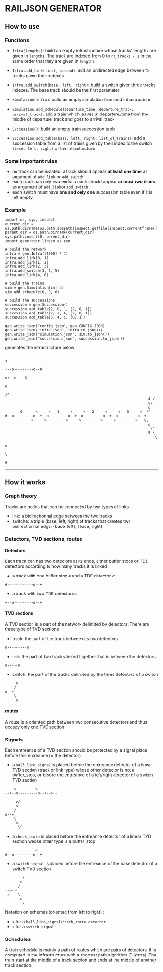 # RAILJSON GENERATOR

## How to use

### Functions
- `Infra(lengths)`: build an empty infrastructure whose tracks' lengths are given in `lengths`. The track are indexed from 0 to `nb_tracks - 1` in the same order that they are given in `lengths`

- `Infra.add_link(first, second)`: add an undirected edge between to tracks given their indexes

- `Infra.add_switch(base, left, right)`: build a switch given three tracks indexes. The base track should be the first parameter

- `Simulation(infra)`: build an empty simulation from and infrastructure

- `Simulation.add_schedule(departure_time, departure_track, arrival_track)`: add a train which leaves at departure_time from the middle of departure_track and goes to arrival_track

- `Succession()`: build an empty train succession table

- `Succession.add_table(base, left, right, list_of_trains)`: add a succession table from a list of trains given by their index to the switch `(base, left, right)` of the infrastructure

### Some important rules
- no track can be isolated: a track should appear **at least one time** as argument of `add_link` or `add_switch`
- each track has only two ends: a track should appear **at most two times** as argument of `add_link`or `add_switch`
- each switch must have **one and only one** succession table even if it is left empty

### Example

```
import os, sys, inspect
current_dir = os.path.dirname(os.path.abspath(inspect.getfile(inspect.currentframe())))
parent_dir = os.path.dirname(current_dir)
sys.path.insert(0, parent_dir)
import generator.libgen as gen

# build the network
infra = gen.Infra([1000] * 7)
infra.add_link(0, 1)
infra.add_link(1, 2)
infra.add_link(2, 3)
infra.add_switch(3, 4, 5)
infra.add_link(4, 6)

# build the trains
sim = gen.Simulation(infra)
sim.add_schedule(0, 0, 6)

# build the successions
succession = gen.Succession()
succession.add_table(2, 0, 1, [2, 0, 1])
succession.add_table(2, 3, 6, [2, 0, 1])
succession.add_table(3, 4, 5, [0, 1])

gen.write_json("config.json", gen.CONFIG_JSON)
gen.write_json("infra.json", infra.to_json())
gen.write_json("simulation.json", sim.to_json())
gen.write_json("succession.json", succession.to_json())
```

generates the infrastructure below

```
                                                                            <
                                                                        +--o---------o--#
                                                                      v/  >    6
                                                                      o
                                                                     /^
                                                                  4 /
                                                                  v/
                                                                  o
       0      <     <   1     <     <   2     <     <   3     <  /^
#--o---------o--+--o---------o--+--o---------o--+--o---------o--+
            >     >         >     >         >     >         »   v\
                                                                  o
                                                                   \^
                                                                  5 \
                                                                     \
                                                                      o
                                                                       \
                                                                        #
```

 -----
## How it works

### Graph theory

Tracks are nodes that can be connected by two types of links
- link: a bidirectionnal edge between the two tracks
- switche: a triple (base, left, right) of tracks that creates two bidirectionnal edge: {base, left}, {base, right}

### Detectors, TVD sections, routes

#### Detectors
Each track can has two detectors at its ends, either buffer stops or TDE detectors according to how many tracks it is linked

- a track with one buffer stop `#` and a TDE detector `o`:
```
#------------o--+
```
- a track with two TDE detectors `o`
```
+--o---------o--+
```

#### TVD sections

A TVD section is a part of the network delimited by detectors. There are three type of TVD sections

- track: the part of the track between its two detectors
```
o---------o
```
- link: the part of two tracks linked together that is between the detectors
```
o--+--o
```
- switch: the part of the tracks delimited by the three detectors of a switch
```
     o
    /
o--+
    \
     o
```

#### routes
A route is a oriented path between two consecutive detectors and thus occupy only one TVD section

### Signals
Each entreance of a TVD section should be protected by a signal place before this entreance (= the detector)

- a `bal3_line_signal` is placed before the entreance detector of a linear TVD section (track or link type) whose other detector is not a buffer_stop, or before the entreance of a left/right detector of a switch TVD section
```
    >         >
--+--o---------o--+--o--

     v/
     o
    /
o--+
    \
     o
      \^
```
- a `check_route` is placed before the entreance detector of a linear TVD section whose other type is a buffer_stop
```
              <
#--o---------o--+
```
- a `switch_signal` is placed before the entreance of the base detector of a switch TVD section
```
        /
       o
      /
--o--+
 »    \
       o
        \
```


Notation on schemas (oriented from left to right) :
- `>` for a `bal3_line_signal`/`check_route detector`
- `»` for a `switch_signal`

### Schedules

A train schedule is mainly a path of routes which are pairs of detectors. It is computed in the infrastructure with a shortest path algorithm (Dijkstra). The train start at the middle of a track section and ends at the middle of another track section.
